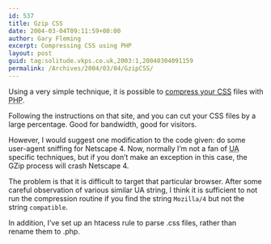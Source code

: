 ```yaml
---
id: 537
title: Gzip CSS
date: 2004-03-04T09:11:59+00:00
author: Gary Fleming
excerpt: Compressing CSS using PHP
layout: post
guid: tag:solitude.vkps.co.uk,2003:1,20040304091159
permalink: /Archives/2004/03/04/GzipCSS/
---
```

Using a very simple technique, it is possible to [compress your <acronym title="Cascading Style Sheets">CSS</acronym>](http://www.fiftyfoureleven.com/sandbox/compress-css-with-php/) files with <acronym title="PHP Hypertext Processor">PHP</acronym>.

Following the instructions on that site, and you can cut your CSS files by a large percentage. Good for bandwidth, good for visitors.

However, I would suggest one modification to the code given: do some user-agent sniffing for Netscape 4. Now, normally I&#8217;m not a fan of <acronym title="User Agent">UA</acronym> specific techniques, but if you don&#8217;t make an exception in this case, the GZip process will crash Netscape 4.

The problem is that it is difficult to target that particular browser. After some careful observation of various similar UA string, I think it is sufficient to not run the compression routine if you find the string `Mozilla/4` but not the string `compatible`.

In addition, I&#8217;ve set up an htacess rule to parse .css files, rather than rename them to .php.
